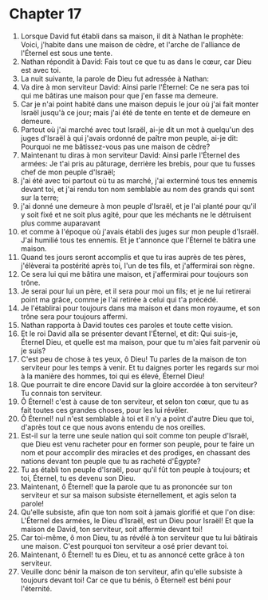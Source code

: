 # Chapter 17

1. Lorsque David fut établi dans sa maison, il dit à Nathan le prophète: Voici, j'habite dans une maison de cèdre, et l'arche de l'alliance de l'Éternel est sous une tente.
2. Nathan répondit à David: Fais tout ce que tu as dans le cœur, car Dieu est avec toi.
3. La nuit suivante, la parole de Dieu fut adressée à Nathan:
4. Va dire à mon serviteur David: Ainsi parle l'Éternel: Ce ne sera pas toi qui me bâtiras une maison pour que j'en fasse ma demeure.
5. Car je n'ai point habité dans une maison depuis le jour où j'ai fait monter Israël jusqu'à ce jour; mais j'ai été de tente en tente et de demeure en demeure.
6. Partout où j'ai marché avec tout Israël, ai-je dit un mot à quelqu'un des juges d'Israël à qui j'avais ordonné de paître mon peuple, ai-je dit: Pourquoi ne me bâtissez-vous pas une maison de cèdre?
7. Maintenant tu diras à mon serviteur David: Ainsi parle l'Éternel des armées: Je t'ai pris au pâturage, derrière les brebis, pour que tu fusses chef de mon peuple d'Israël;
8. j'ai été avec toi partout où tu as marché, j'ai exterminé tous tes ennemis devant toi, et j'ai rendu ton nom semblable au nom des grands qui sont sur la terre;
9. j'ai donné une demeure à mon peuple d'Israël, et je l'ai planté pour qu'il y soit fixé et ne soit plus agité, pour que les méchants ne le détruisent plus comme auparavant
10. et comme à l'époque où j'avais établi des juges sur mon peuple d'Israël. J'ai humilié tous tes ennemis. Et je t'annonce que l'Éternel te bâtira une maison.
11. Quand tes jours seront accomplis et que tu iras auprès de tes pères, j'élèverai ta postérité après toi, l'un de tes fils, et j'affermirai son règne.
12. Ce sera lui qui me bâtira une maison, et j'affermirai pour toujours son trône.
13. Je serai pour lui un père, et il sera pour moi un fils; et je ne lui retirerai point ma grâce, comme je l'ai retirée à celui qui t'a précédé.
14. Je l'établirai pour toujours dans ma maison et dans mon royaume, et son trône sera pour toujours affermi.
15. Nathan rapporta à David toutes ces paroles et toute cette vision.
16. Et le roi David alla se présenter devant l'Éternel, et dit: Qui suis-je, Éternel Dieu, et quelle est ma maison, pour que tu m'aies fait parvenir où je suis?
17. C'est peu de chose à tes yeux, ô Dieu! Tu parles de la maison de ton serviteur pour les temps à venir. Et tu daignes porter les regards sur moi à la manière des hommes, toi qui es élevé, Éternel Dieu!
18. Que pourrait te dire encore David sur la gloire accordée à ton serviteur? Tu connais ton serviteur.
19. Ô Éternel! c'est à cause de ton serviteur, et selon ton cœur, que tu as fait toutes ces grandes choses, pour les lui révéler.
20. Ô Éternel! nul n'est semblable à toi et il n'y a point d'autre Dieu que toi, d'après tout ce que nous avons entendu de nos oreilles.
21. Est-il sur la terre une seule nation qui soit comme ton peuple d'Israël, que Dieu est venu racheter pour en former son peuple, pour te faire un nom et pour accomplir des miracles et des prodiges, en chassant des nations devant ton peuple que tu as racheté d'Égypte?
22. Tu as établi ton peuple d'Israël, pour qu'il fût ton peuple à toujours; et toi, Éternel, tu es devenu son Dieu.
23. Maintenant, ô Éternel! que la parole que tu as prononcée sur ton serviteur et sur sa maison subsiste éternellement, et agis selon ta parole!
24. Qu'elle subsiste, afin que ton nom soit à jamais glorifié et que l'on dise: L'Éternel des armées, le Dieu d'Israël, est un Dieu pour Israël! Et que la maison de David, ton serviteur, soit affermie devant toi!
25. Car toi-même, ô mon Dieu, tu as révélé à ton serviteur que tu lui bâtirais une maison. C'est pourquoi ton serviteur a osé prier devant toi.
26. Maintenant, ô Éternel! tu es Dieu, et tu as annoncé cette grâce à ton serviteur.
27. Veuille donc bénir la maison de ton serviteur, afin qu'elle subsiste à toujours devant toi! Car ce que tu bénis, ô Éternel! est béni pour l'éternité.

